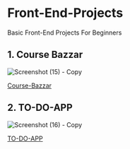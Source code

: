 # Front-End-Projects
Basic Front-End  Projects For Beginners


## 1. Course Bazzar


  ![Screenshot (15) - Copy](https://github.com/AshishRajput-A/Front-End-Projects/assets/151988908/7f8b80b4-9e02-4d24-9a12-f1a55575ec5e)

[Course-Bazzar](https://course-bazzar.netlify.app/)


## 2. TO-DO-APP


![Screenshot (16) - Copy](https://github.com/AshishRajput-A/Front-End-Projects/assets/151988908/6e6399f6-9737-4496-8a7a-d4aebba12e69)

[TO-DO-APP](https://luxury-gaufre-e03714.netlify.app/)


